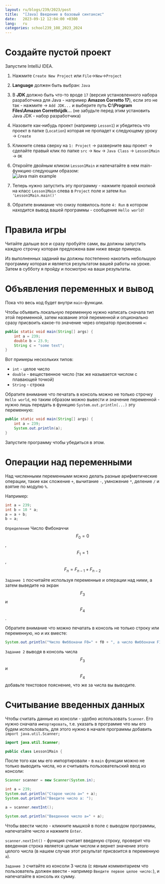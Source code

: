 ```yaml
---
layout: ru/blogs/239/2023/post
title:  "[Java] Введение в базовый синтаксис"
date:   2023-09-12 12:04:00 +0300
lang:   ru
categories: school239_108_2023_2024
---
```


Создайте пустой проект
======================

Запустите IntelliJ IDEA.

1. Нажмите ```Create New Project``` или ``File``->``New``->``Project``
2. **Language** должен быть выбран: ``Java``
3. В **JDK** должно быть что-то вроде ``17`` (версия установленного набора разработчика для Java - например **Amazon Corretto 17**), если это не так - нажмите -> ``Add JDK...`` и выберите путь **C:\Program Files\Amazon Corretto\jdk...** (не забудьте перед этим установить Java JDK - набор разработчика)
4. Назовите как-нибудь проект (например ``Lesson1``) и убедитесь что проект в папке (``Location``) которая не пропадет к следующему уроку -> ``Create``
5. Кликните слева сверху на ``1: Project`` -> разверните ваш проект -> сделайте правый клик по папке ``src`` -> ``New`` -> ``Java Class`` -> ``Lesson1Main`` -> ``OK``
6. Откройте двойным кликом ``Lesson1Main`` и напечатайте в нем main-функцию следующим образом:<br/>
   ![Java main example](/static/2018/09/239_java_idea1.png)

7. Теперь нужно запустить эту программу - нажмите правой кнопкой на класс ``Lesson1Main`` слева в ``Project`` поле и затем ``Run 'Lesson1Main.main()'``
8. Обратите внимание что снизу появилось поле ``4: Run`` в котором находится вывод вашей программы - сообщение ``Hello world!``

**Правила игры**
==============

Читайте дальше все и сразу пробуйте сами, вы должны запустить каждую строчку которая предложена вам ниже ввиде примера.

Из выполненных заданий вы должны постепенно накопить небольшую программу которая и является результатом вашей работы на уроке. Затем в субботу я пройду и посмотрю на ваши результаты.

**Объявления переменных и вывод**
=============================

Пока что весь код будет внутри ``main``-функции.

Чтобы объявить локальную переменную нужно написать сначала тип этой переменной, затем название этой переменной и опционально сразу присвоить какое-то значение через оператор присвоения ``=``:

```java
public static void main(String[] args) {
    int a = 239;
    double b = 23.9;
    String c = "some text";
}
```

Вот примеры нескольких типов:

- ``int`` - целое число
- ``double`` - вещественное число (так же называется числом с плавающей точкой)
- ``String`` - строка

Обратите внимание что печатать в консоль можно не только строчку ``Hello world``, но таким образом можно вывести и значение переменной - нужно лишь передать в функцию ``System.out.println(...)`` эту переменную:

```java
public static void main(String[] args) {
    int a = 239;
    System.out.println(a);
}
```

Запустите программу чтобы убедиться в этом.

**Операции над переменными**
==========================

Над численными переменными можно делать разные арифметические операции, такие как сложение ``+``, вычитание ``-``, умножение ``*``, деление ``/`` и взятие по модулю ``%``.

Например:

```java
int a = 239;
int b = 10 * a;
a = a + b;
b = a;
```

``Определение`` Число Фибоначчи $$F_0=0$$, $$F_1=1$$, $$F_n = F_{n-1} + F_{n-2}$$

``Задание 1`` посчитайте используя переменные и операции над ними, а затем выведите на экран $$F_3$$ и $$F_4$$.

Обратите внимание что можно печатать в консоль не только строку или переменную, но и их вместе:

```java
System.out.println("Число Фиббоначи F0=" + f0 + ", а число Фиббоначи F1=" + f1 + "!");
```

``Задание 2`` выводя в консоль числа $$F_3$$ и $$F_4$$ добавьте текстовое пояснение, что же за числа вы выводите.

**Считывание введенных данных**
=============================

Чтобы считать данные из консоли - удобно использовать ``Scanner``. Его нужно сначала ``импортировать``, т.е. указать в программе что мы его будем использовать, для этого нужно в начале программы добавить ``import java.util.Scanner;``

```java
import java.util.Scanner;

public class Lesson1Main {
```

После того как мы его импортировали - в ``main`` функции можно не только выводить числа, но и считывать пользовательский ввод из консоли:

```java
Scanner scanner = new Scanner(System.in);

int a = 239;
System.out.println("Старое число a=" + a);
System.out.println("Введите число a: ");

a = scanner.nextInt();

System.out.println("Введенное число a=" + a);
```

Чтобы ввести число - кликните мышкой в поле с выводом программы, напечатайте число и нажмите ``Enter``.

``scanner.nextInt()`` - функция считает введеную строку, проверит что введенная строка является целым числом и вернет значение этого целого числа (в нашем случае этот результат присвоится в переменную ``a``).

``Задание 3`` считайте из консоли 3 числа (с явным комментарием что пользователь должен ввести - например ``Введите первое целое число:``), и напечатайте в консоль их сумму. 
